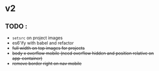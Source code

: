 # v2
## TODO :
* `setsrc` on project images
* es6'ify with babel and refactor
* ~~full width on top images for projects~~
* ~~body x overflow mobile (need overflow hidden and position relative on app-container)~~
* ~~remove border right on nav mobile~~
